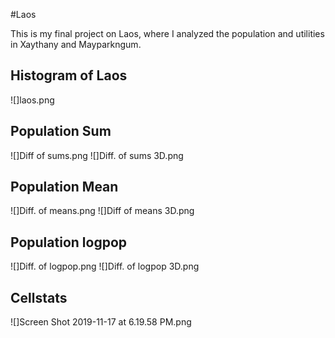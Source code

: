 #Laos

This is my final project on Laos, where I analyzed the population and utilities in Xaythany and Mayparkngum. 



## Histogram of Laos 

![]laos.png


## Population Sum

![]Diff of sums.png
![]Diff. of sums 3D.png


## Population Mean

![]Diff. of means.png
![]Diff of means 3D.png

## Population logpop

![]Diff. of logpop.png
![]Diff. of logpop 3D.png

## Cellstats

![]Screen Shot 2019-11-17 at 6.19.58 PM.png
